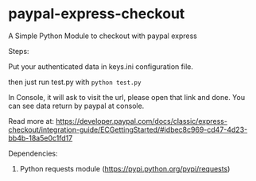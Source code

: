 # paypal-express-checkout
A Simple Python Module to checkout with paypal express

Steps: 

Put your authenticated data in keys.ini configuration file.

then just run test.py with `python test.py`

In Console, it will ask to visit the url, please open that link and done. You can see data return by paypal
at console.

Read more at: https://developer.paypal.com/docs/classic/express-checkout/integration-guide/ECGettingStarted/#idbec8c969-cd47-4d23-bb4b-18a5e0c1fd17

Dependencies:

1. Python requests module (https://pypi.python.org/pypi/requests)
